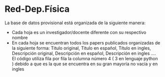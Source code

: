 # Red-Dep.Física


La base de datos provisional está organizada de la siguiente manera:
- Cada hoja es un investigador/docente diferente con su respectivo nombre
- En cada hoja se encuentran todos los papers publicados organizadas de la siguiente forma: Titulo original, Titulo en español, Título en ingles, Descripción original,  Descripción en español, Descripción en ingles ....
El código utiliza fila por fila la columna número 4 ( 3 en lenguaje python ) debido a que es la que se encuentra en su gran mayoría no vacía y en ingles
